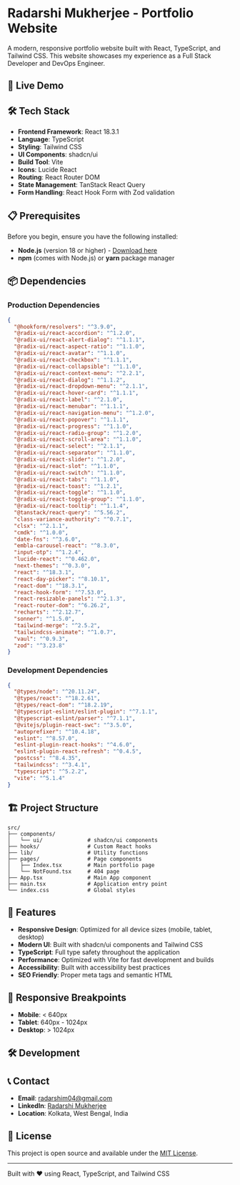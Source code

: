 # Radarshi Mukherjee - Portfolio Website

A modern, responsive portfolio website built with React, TypeScript, and Tailwind CSS. This website showcases my experience as a Full Stack Developer and DevOps Engineer.

## 🚀 Live Demo


## 🛠️ Tech Stack

- **Frontend Framework**: React 18.3.1
- **Language**: TypeScript
- **Styling**: Tailwind CSS
- **UI Components**: shadcn/ui
- **Build Tool**: Vite
- **Icons**: Lucide React
- **Routing**: React Router DOM
- **State Management**: TanStack React Query
- **Form Handling**: React Hook Form with Zod validation

## 📋 Prerequisites

Before you begin, ensure you have the following installed:

- **Node.js** (version 18 or higher) - [Download here](https://nodejs.org/)
- **npm** (comes with Node.js) or **yarn** package manager


## 📦 Dependencies

### Production Dependencies

```json
{
  "@hookform/resolvers": "^3.9.0",
  "@radix-ui/react-accordion": "^1.2.0",
  "@radix-ui/react-alert-dialog": "^1.1.1",
  "@radix-ui/react-aspect-ratio": "^1.1.0",
  "@radix-ui/react-avatar": "^1.1.0",
  "@radix-ui/react-checkbox": "^1.1.1",
  "@radix-ui/react-collapsible": "^1.1.0",
  "@radix-ui/react-context-menu": "^2.2.1",
  "@radix-ui/react-dialog": "^1.1.2",
  "@radix-ui/react-dropdown-menu": "^2.1.1",
  "@radix-ui/react-hover-card": "^1.1.1",
  "@radix-ui/react-label": "^2.1.0",
  "@radix-ui/react-menubar": "^1.1.1",
  "@radix-ui/react-navigation-menu": "^1.2.0",
  "@radix-ui/react-popover": "^1.1.1",
  "@radix-ui/react-progress": "^1.1.0",
  "@radix-ui/react-radio-group": "^1.2.0",
  "@radix-ui/react-scroll-area": "^1.1.0",
  "@radix-ui/react-select": "^2.1.1",
  "@radix-ui/react-separator": "^1.1.0",
  "@radix-ui/react-slider": "^1.2.0",
  "@radix-ui/react-slot": "^1.1.0",
  "@radix-ui/react-switch": "^1.1.0",
  "@radix-ui/react-tabs": "^1.1.0",
  "@radix-ui/react-toast": "^1.2.1",
  "@radix-ui/react-toggle": "^1.1.0",
  "@radix-ui/react-toggle-group": "^1.1.0",
  "@radix-ui/react-tooltip": "^1.1.4",
  "@tanstack/react-query": "^5.56.2",
  "class-variance-authority": "^0.7.1",
  "clsx": "^2.1.1",
  "cmdk": "^1.0.0",
  "date-fns": "^3.6.0",
  "embla-carousel-react": "^8.3.0",
  "input-otp": "^1.2.4",
  "lucide-react": "^0.462.0",
  "next-themes": "^0.3.0",
  "react": "^18.3.1",
  "react-day-picker": "^8.10.1",
  "react-dom": "^18.3.1",
  "react-hook-form": "^7.53.0",
  "react-resizable-panels": "^2.1.3",
  "react-router-dom": "^6.26.2",
  "recharts": "^2.12.7",
  "sonner": "^1.5.0",
  "tailwind-merge": "^2.5.2",
  "tailwindcss-animate": "^1.0.7",
  "vaul": "^0.9.3",
  "zod": "^3.23.8"
}
```

### Development Dependencies

```json
{
  "@types/node": "^20.11.24",
  "@types/react": "^18.2.61",
  "@types/react-dom": "^18.2.19",
  "@typescript-eslint/eslint-plugin": "^7.1.1",
  "@typescript-eslint/parser": "^7.1.1",
  "@vitejs/plugin-react-swc": "^3.5.0",
  "autoprefixer": "^10.4.18",
  "eslint": "^8.57.0",
  "eslint-plugin-react-hooks": "^4.6.0",
  "eslint-plugin-react-refresh": "^0.4.5",
  "postcss": "^8.4.35",
  "tailwindcss": "^3.4.1",
  "typescript": "^5.2.2",
  "vite": "^5.1.4"
}
```

## 🏗️ Project Structure

```
src/
├── components/
│   └── ui/              # shadcn/ui components
├── hooks/               # Custom React hooks
├── lib/                 # Utility functions
├── pages/               # Page components
│   ├── Index.tsx        # Main portfolio page
│   └── NotFound.tsx     # 404 page
├── App.tsx              # Main App component
├── main.tsx             # Application entry point
└── index.css            # Global styles
```

## 🎨 Features

- **Responsive Design**: Optimized for all device sizes (mobile, tablet, desktop)
- **Modern UI**: Built with shadcn/ui components and Tailwind CSS
- **TypeScript**: Full type safety throughout the application
- **Performance**: Optimized with Vite for fast development and builds
- **Accessibility**: Built with accessibility best practices
- **SEO Friendly**: Proper meta tags and semantic HTML

## 📱 Responsive Breakpoints

- **Mobile**: < 640px
- **Tablet**: 640px - 1024px
- **Desktop**: > 1024px

## 🛠️ Development

## 📞 Contact

- **Email**: radarshim04@gmail.com
- **LinkedIn**: [Radarshi Mukherjee](https://linkedin.com/in/radarshi-mukherjee)
- **Location**: Kolkata, West Bengal, India

## 📄 License

This project is open source and available under the [MIT License](LICENSE).

---

Built with ❤️ using React, TypeScript, and Tailwind CSS
```
